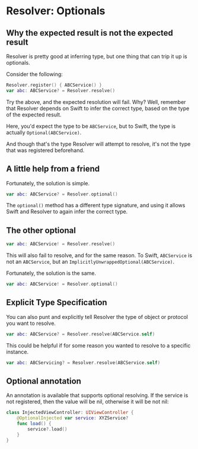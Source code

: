 #  Resolver: Optionals

## Why the expected result is not the expected result

Resolver is pretty good at inferring type, but one thing that can trip it up is optionals.

Consider the following:

```swift
Resolver.register() { ABCService() }
var abc: ABCService? = Resolver.resolve()
```

Try the above, and the expected resolution will fail. Why? Well, remember that Resolver depends on Swift to infer the correct type, based on the type of the expected result.

Here, you'd expect the type to be `ABCService`, but to Swift, the type is actually `Optional(ABCService)`.

And though that's the type Resolver will attempt to resolve, it's not the type that was registered beforehand.

## A little help from a friend

Fortunately, the solution is simple.

```swift
var abc: ABCService? = Resolver.optional()
```

The `optional()` method has a different type signature, and using it allows Swift and Resolver to again infer the correct type.

## The other optional

```swift
var abc: ABCService! = Resolver.resolve()
```

This will also fail to resolve, and for the same reason. To Swift, `ABCService` is not an `ABCService`, but an `ImplicitlyUnwrappedOptional(ABCService)`.

Fortunately, the solution is the same.

```swift
var abc: ABCService! = Resolver.optional()
```

## Explicit Type Specification

You can also punt and explicitly tell Resolver the type of object or protocol you want to resolve.

```swift
var abc: ABCService? = Resolver.resolve(ABCService.self)
```

This could be helpful if for some reason you wanted to resolve to a specific instance.

```swift
var abc: ABCServicing? = Resolver.resolve(ABCService.self)
```

##  Optional annotation

An annotation is available that supports optional resolving. If the service is not registered, then the value will be nil, otherwise it will be not nil:
```swift
class InjectedViewController: UIViewController {
    @OptionalInjected var service: XYZService?
    func load() {
        service?.load()
    }
}
```
